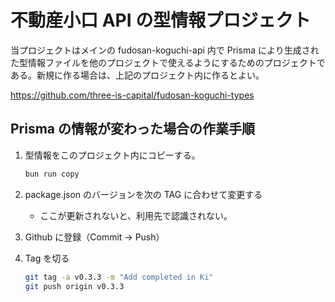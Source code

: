 # 不動産小口 API の型情報プロジェクト

当プロジェクトはメインの fudosan-koguchi-api 内で Prisma により生成された型情報ファイルを他のプロジェクトで使えるようにするためのプロジェクトである。新規に作る場合は、上記のプロジェクト内に作るとよい。

https://github.com/three-is-capital/fudosan-koguchi-types

## Prisma の情報が変わった場合の作業手順

1. 型情報をこのプロジェクト内にコピーする。

   ```sh
   bun run copy
   ```

1. package.json のバージョンを次の TAG に合わせて変更する
   - ここが更新されないと、利用先で認識されない。
1. Github に登録（Commit -> Push）
1. Tag を切る

   ```sh
   git tag -a v0.3.3 -m "Add completed in Ki"
   git push origin v0.3.3
   ```
